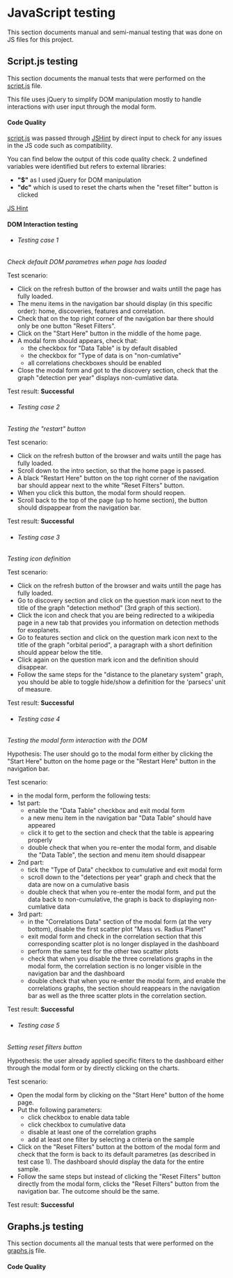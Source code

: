 # JavaScript testing

This section documents manual and semi-manual testing that was done on JS files for this project. 


## Script.js testing

This section documents the manual tests that were performed on the [script.js](../../static/js/script.js) file. 

This file uses jQuery to simplify DOM manipulation mostly to handle interactions with user input through the modal form. 

#### Code Quality

[script.js](../../static/js/script.js) was passed through [JSHint](https://jshint.com/) by direct input to check for any issues in the JS code such as compatibility.

You can find below the output of this code quality check. 2 undefined variables were identified but refers to external libraries:
- **"$"** as I used jQuery for DOM manipulation
- **"dc"** which is used to reset the charts when the "reset filter" button is clicked

[JS Hint](../validators/jsscript.jpg)

#### DOM Interaction testing

- ###### Testing case 1

*Check default DOM parametres when page has loaded*

Test scenario:
- Click on the refresh button of the browser and waits untill the page has fully loaded.
- The menu items in the navigation bar should display (in this specific order): home, discoveries, features and correlation. 
- Check that on the top right corner of the navigation bar there should only be one button "Reset Filters".
- Click on the "Start Here" button in the middle of the home page.
- A modal form should appears, check that:
    - the checkbox for "Data Table" is by default disabled
    - the checkbox for "Type of data is on "non-cumlative"
    - all correlations checkboxes should be enabled
- Close the modal form and got to the discovery section, check that the graph "detection per year" displays non-cumlative data. 

Test result: **Successful**

- ###### Testing case 2

*Testing the "restart" button*

Test scenario:
- Click on the refresh button of the browser and waits untill the page has fully loaded.
- Scroll down to the intro section, so that the home page is passed.
- A black "Restart Here" button on the top right corner of the navigation bar should appear next to the white "Reset Filters" button.
- When you click this button, the modal form should reopen.
- Scroll back to the top of the page (up to home section), the button should dispappear from the navigation bar.

Test result: **Successful**

- ###### Testing case 3

*Testing icon definition*

Test scenario:
- Click on the refresh button of the browser and waits untill the page has fully loaded.
- Go to discovery section and click on the question mark icon next to the title of the graph "detection method" (3rd graph of this section).
- Click the icon and check that you are being redirected to a wikipedia page in a new tab that provides you information on detection methods for exoplanets.
- Go to features section and click on the question mark icon next to the title of the graph "orbital period", a paragraph with a short definition should appear below the title.
- Click again on the question mark icon and the definition should disappear. 
- Follow the same steps for the "distance to the planetary system" graph, you should be able to toggle hide/show a definition for the 'parsecs' unit of measure. 

Test result: **Successful**

- ###### Testing case 4

*Testing the modal form interaction with the DOM*

Hypothesis: The user should go to the modal form either by clicking the "Start Here" button on the home page or the "Restart Here" button in the navigation bar.

Test scenario:
- in the modal form, perform the following tests:
- 1st part:
    - enable the "Data Table" checkbox and exit modal form
    - a new menu item in the navigation bar "Data Table" should have appeared
    - click it to get to the section and check that the table is appearing properly
    - double check that when you re-enter the modal form, and disable the "Data Table", the section and menu item should disappear
- 2nd part:
    - tick the "Type of Data" checkbox to cumulative and exit modal form
    - scroll down to the "detections per year" graph and check that the data are now on a cumulative basis
    - double check that when you re-enter the modal form, and put the data back to non-cumulative, the graph is back to displaying non-cumlative data
- 3rd part:
    - in the "Correlations Data" section of the modal form (at the very bottom), disable the first scatter plot "Mass vs. Radius Planet"
    - exit modal form and check in the correlation section that this corresponding scatter plot is no longer displayed in the dashboard
    - perform the same test for the other two scatter plots
    - check that when you disable the three correlations graphs in the modal form, the correlation section is no longer visible in the navigation bar and the dashboard
    - double check that when you re-enter the modal form, and enable the correlations graphs, the section should reappears in the navigation bar as well as the three scatter plots in the correlation section. 

Test result: **Successful**

- ###### Testing case 5

*Setting reset filters button*

Hypothesis: the user already applied specific filters to the dashboard either through the modal form or by directly clicking on the charts.

Test scenario:
- Open the modal form by clicking on the "Start Here" button of the home page.
- Put the following parameters:
    - click checkbox to enable data table
    - click checkbox to cumulative data
    - disable at least one of the correlation graphs 
    - add at least one filter by selecting a criteria on the sample
- Click on the "Reset Filters" button at the bottom of the modal form and check that the form is back to its default parametres (as described in test case 1). The dashboard should display the data for the entire sample.
- Follow the same steps but instead of clicking the "Reset Filters" button directly from the modal form, clicks the "Reset Filters" button from the navigation bar. The outcome should be the same. 

Test result: **Successful**


## Graphs.js testing

This section documents all the manual tests that were performed on the [graphs.js](../../static/js/graphs.js) file. 


#### Code Quality